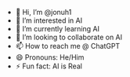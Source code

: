- 👋 Hi, I’m @jonuh1
- 👀 I’m interested in AI
- 🌱 I’m currently learning AI
- 💞️ I’m looking to collaborate on AI
- 📫 How to reach me @ ChatGPT
- 😄 Pronouns: He/Him
- ⚡ Fun fact: AI is Real

<!---
jonuh1/jonuh1 is a ✨ special ✨ repository because its `README.md` (this file) appears on your GitHub profile.
You can click the Preview link to take a look at your changes.
--->
